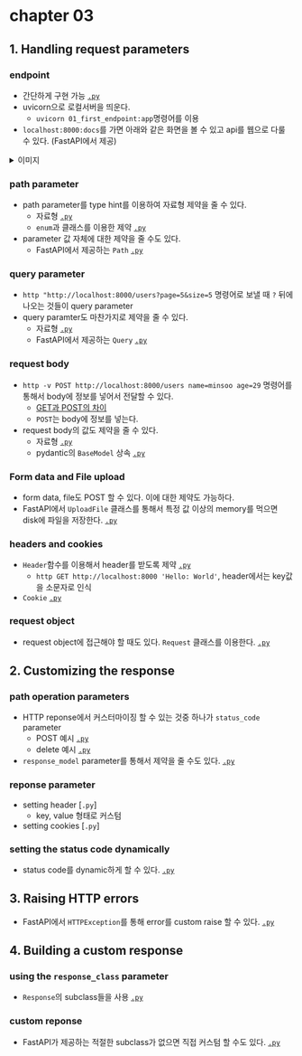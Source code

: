 # chapter 03

## 1. Handling request parameters

### endpoint
- 간단하게 구현 가능 [`.py`](./01_first_endpoint.py)
- uvicorn으로 로컬서버을 띄운다.
    - `uvicorn 01_first_endpoint:app`명령어를 이용
- `localhost:8000:docs`를 가면 아래와 같은 화면을 볼 수 있고 api를 웹으로 다룰 수 있다. (FastAPI에서 제공)

<details>
<summary>이미지</summary>

![docs](../images/docs.png)

</details>

### path parameter
- path parameter를 type hint를 이용하여 자료형 제약을 줄 수 있다.
    - 자료형 [`.py`](./02_path_parameters_base.py)
    - `enum`과 클래스를 이용한 제약 [`.py`](./03_path_parameters_enum.py)
- parameter 값 자체에 대한 제약을 줄 수도 있다.
    - FastAPI에서 제공하는 `Path` [`.py`](./04_path_parameters_Path.py)

### query parameter
- `http "http://localhost:8000/users?page=5&size=5` 명령어로 보낼 때 `?` 뒤에 나오는 것들이 query parameter
- query paramter도 마찬가지로 제약을 줄 수 있다.
    - 자료형 [`.py`](./05_query_parameters.py)
    - FastAPI에서 제공하는 `Query` [`.py`](./06_query_parameters_Query.py)

### request body
- `http -v POST http://localhost:8000/users name=minsoo age=29` 명령어를 통해서 body에 정보를 넣어서 전달할 수 있다.
    - [GET과 POST의 차이](https://brilliantdevelop.tistory.com/33)
    - `POST`는 body에 정보를 넣는다.
- request body의 값도 제약을 줄 수 있다.
    - 자료형 [`.py`](./07_request_body.py)
    - pydantic의 `BaseModel` 상속 [`.py`](./08_request_body_pydantic.py)

### Form data and File upload
- form data, file도 POST 할 수 있다. 이에 대한 제약도 가능하다.
- FastAPI에서 `UploadFile` 클래스를 통해서 특정 값 이상의 memory를 먹으면 disk에 파일을 저장한다. [`.py`](./09_upload_file.py)

### headers and cookies
- `Header`함수를 이용해서 header를 받도록 제약 [`.py`](./10_headers.py)
    - `http GET http://localhost:8000 'Hello: World'`, header에서는 key값을 소문자로 인식
- `Cookie` [`.py`](./11_cookies.py)

### request object
- request object에 접근해야 할 때도 있다. `Request` 클래스를 이용한다. [`.py`](./12_request_obj.py)

## 2. Customizing the response

### path operation parameters
- HTTP reponse에서 커스터마이징 할 수 있는 것중 하나가 `status_code` parameter
    - POST 예시 [`.py`](./13_response_path_parameters_POST.py)
    - delete 예시 [`.py`](./14_response_path_parameters_delete.py)
- `response_model` parameter를 통해서 제약을 줄 수도 있다. [`.py`](./chap03/15_reponse_parameters_reponse_model.py)

### reponse parameter
- setting header [`.py`]
    - key, value 형태로 커스텀
- setting cookies [`.py`]

### setting the status code dynamically
- status code를 dynamic하게 할 수 있다. [`.py`](./18_response_parameter_status_code.py)

## 3. Raising HTTP errors
- FastAPI에서 `HTTPException`를 통해 error를 custom raise 할 수 있다. [`.py`](./19_raise_error.py)

## 4. Building a custom response

### using the `response_class` parameter
- `Response`의 subclass들을 사용 [`.py`](./20_custom_reponse.py)

### custom reponse
- FastAPI가 제공하는 적절한 subclass가 없으면 직접 커스텀 할 수도 있다. [`.py`](./21_custom_reponse.py)
